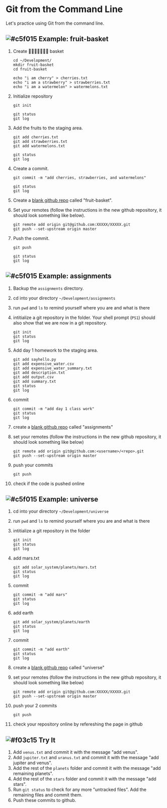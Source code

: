 # Git from the Command Line

Let's practice using Git from the command line.


## ![#c5f015](https://placehold.it/15/c5f015/000000?text=+) Example: fruit-basket

1. Create 🍒🍎🍌🍇🍑🍉🍍 basket

	```
	cd ~/Development/
	mkdir fruit-basket
	cd fruit-basket

	echo "i am cherry" > cherries.txt
	echo "i am a strawberry" > strawberries.txt
	echo "i am a watermelon" > watermelons.txt
	```

2. Initialize repository

	```
	git init

	git status
	git log
	```

5. Add the fruits to the staging area.

	```
	git add cherries.txt
	git add strawberries.txt
	git add watermelons.txt

	git status
	git log
	```

6. Create a commit.

	```
	git commit -m "add cherries, strawberries, and watermelons"

	git status
	git log
	```

7. Create a [blank github repo](https://github.com/new) called "fruit-basket".

8. Set your remotes (follow the instructions in the new github repository, it should look something like below).
	
	```
	git remote add origin git@github.com:XXXXX/XXXXX.git
	git push --set-upstream origin master
	```

8. Push the commit.

	```
	git push

	git status
	git log
	```

## ![#c5f015](https://placehold.it/15/c5f015/000000?text=+) Example: assignments

1. Backup the `assignments` directory.
2. cd into your directory `~/Development/assignments`
3. run `pwd` and `ls` to remind yourself where you are and what is there
4. intitialize a git repository in the folder. Your shell prompt (`PS1`) should also show that we are now in a git repository.

	```
	git init
	git status
	git log
	```

5. Add day 1 homework to the staging area.

	```
	git add sayhello.py
	git add expensive_water.csv
	git add expensive_water_summary.txt
	git add description.txt
	git add output.csv
	git add summary.txt
	git status
	git log
	```

6. commit
	
	```
	git commit -m "add day 1 class work"
	git status
	git log
	```

7. create a [blank github repo](https://github.com/new) called "assignments"
8. set your remotes (follow the instructions in the new github repository, it should look something like below)

	```
	git remote add origin git@github.com:<username>/<repo>.git
	git push --set-upstream origin master
	```

9. push your commits

	```
	git push
	```

10. check if the code is pushed online

## ![#c5f015](https://placehold.it/15/c5f015/000000?text=+) Example: universe

1. cd into your directory `~/Development/universe`
2. run `pwd` and `ls` to remind yourself where you are and what is there
3. intitialize a git repository in the folder

	```
	git init
	git status
	git log
	```

4.  add mars.txt

	```
	git add solar_system/planets/mars.txt
	git status
	git log
	```

5. commit

	```
	git commit -m "add mars"
	git status
	git log
	```

6. add earth

	```
	git add solar_system/planets/earth
	git status
	git log
	```

7. commit

	```
	git commit -m "add earth"
	git status
	git log
	```

8. create a [blank github repo](https://github.com/new) called "universe"

9. set your remotes (follow the instructions in the new github repository, it should look something like below)
	
	```
	git remote add origin git@github.com:XXXXX/XXXXX.git
	git push --set-upstream origin master
	```

10. push your 2 commits

	```
	git push
	```

11. check your repository online by refereshing the page in github

## ![#f03c15](https://placehold.it/15/f03c15/000000?text=+) Try It

1. Add `venus.txt` and commit it with the message "add venus".
2. Add `jupiter.txt` and `uranus.txt` and commit it with the message "add jupiter and venus".
3. Add the rest of the `planets` folder and commit it with the message "add remaining planets".
4. Add the rest of the `stars` folder and commit it with the message "add stars".
5. Run `git status` to check for any more "untracked files". Add the remaining files and commit them.
5. Push these commits to github.

